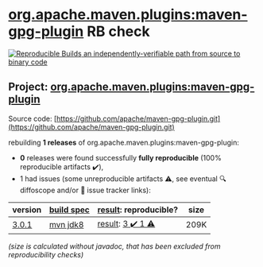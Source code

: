 [org.apache.maven.plugins:maven-gpg-plugin](https://search.maven.org/artifact/org.apache.maven.plugins/maven-gpg-plugin/) RB check
=======

[![Reproducible Builds](https://reproducible-builds.org/images/logos/rb.svg) an independently-verifiable path from source to binary code](https://reproducible-builds.org/)

## Project: [org.apache.maven.plugins:maven-gpg-plugin](https://search.maven.org/artifact/org.apache.maven.plugins/maven-gpg-plugin/)

Source code: [https://github.com/apache/maven-gpg-plugin.git](https://github.com/apache/maven-gpg-plugin.git)

rebuilding **1 releases** of org.apache.maven.plugins:maven-gpg-plugin:
- **0** releases were found successfully **fully reproducible** (100% reproducible artifacts :heavy_check_mark:),
- 1 had issues (some unreproducible artifacts :warning:, see eventual :mag: diffoscope and/or :memo: issue tracker links):

| version | [build spec](/BUILDSPEC.md) | [result](https://reproducible-builds.org/docs/jvm/): reproducible? | size |
| -- | --------- | ------ | -- |
| [3.0.1](https://search.maven.org/artifact/org.apache.maven.plugins/maven-gpg-plugin/3.0.1/pom) | [mvn jdk8](maven-gpg-plugin-3.0.1.buildspec) | [result](maven-gpg-plugin-3.0.1.buildinfo): [3 :heavy_check_mark:  1 :warning:](maven-gpg-plugin-3.0.1.buildcompare) | 209K |

<i>(size is calculated without javadoc, that has been excluded from reproducibility checks)</i>
